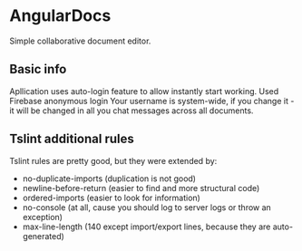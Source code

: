 # AngularDocs

Simple collaborative document editor.

## Basic info
Apllication uses auto-login feature to allow instantly start working.
Used Firebase anonymous login
Your username is system-wide, if you change it - it will be changed in all you chat messages across all documents.



## Tslint additional rules
Tslint rules are pretty good, but they were extended by:

 - no-duplicate-imports (duplication is not good)
 - newline-before-return (easier to find and more structural code)
 - ordered-imports (easier to look for information)
 - no-console (at all, cause you should log to server logs or throw an exception)
 - max-line-length (140 except import/export lines, because they are auto-generated)
